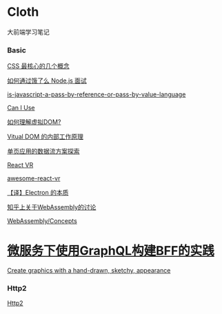 Cloth
=======

大前端学习笔记

### Basic

[CSS 最核心的几个概念](http://geekplux.com/2014/04/25/several_core_concepts_of_css.html)

[如何通过饿了么 Node.js 面试](https://github.com/ElemeFE/node-interview)

[is-javascript-a-pass-by-reference-or-pass-by-value-language](http://stackoverflow.com/questions/518000/is-javascript-a-pass-by-reference-or-pass-by-value-language)

[Can I Use](http://caniuse.com/)

[如何理解虚拟DOM?](https://www.zhihu.com/question/29504639?sort=created)

[Vitual DOM 的内部工作原理](http://efe.baidu.com/blog/the-inner-workings-of-virtual-dom/)

[单页应用的数据流方案探索](https://zhuanlan.zhihu.com/p/26426054)

[React VR](https://facebook.github.io/react-vr/)

[awesome-react-vr](https://github.com/nikgraf/awesome-react-vr)

[【译】Electron 的本质](https://segmentfault.com/a/1190000007503495)

[知乎上关于WebAssembly的讨论](https://www.zhihu.com/question/31415286)


[WebAssembly/Concepts](https://developer.mozilla.org/zh-CN/docs/WebAssembly/Concepts)

[微服务下使用GraphQL构建BFF的实践](https://mp.weixin.qq.com/s?__biz=MzUxMzcxMzE5Ng==&mid=2247488815&idx=1&sn=36b990788c5d5b867f5a7cc817b3e543&chksm=f951a06cce26297ab086b0b8ab527eda42302adbbd487bfbb4a2939131b9a191c8e2b5a36c2f&mpshare=1&scene=1&srcid=0501hvhlS7n0QPTACwET3H2A&pass_ticket=VmUzE9Bt2eGQIGOJiVh5UTx7J%2FSNxCbrj5Ror51WzX40PVygmrTK4fRfj%2BiTBKOE#rd)
=======
[Create graphics with a hand-drawn, sketchy, appearance](https://github.com/pshihn/rough)

### Http2

[Http2](https://my.oschina.net/u/861562/blog/1823472)

